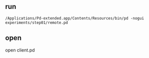 ## run

`/Applications/Pd-extended.app/Contents/Resources/bin/pd -nogui experiments/step01/remote.pd`

## open 
open client.pd 